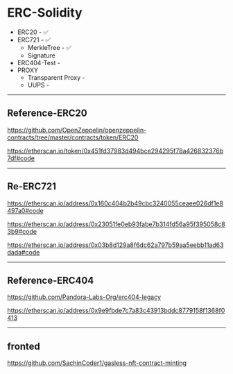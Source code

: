 # ERC-Solidity

- ERC20 - ✅
- ERC721 - ✅
  - MerkleTree - ✅
  - Signature
- ERC404-Test - 
- PROXY 
  - Transparent Proxy -
  - UUPS -
 
---

## Reference-ERC20

https://github.com/OpenZeppelin/openzeppelin-contracts/tree/master/contracts/token/ERC20

https://etherscan.io/token/0x451fd37983d494bce294295f78a426832376b7df#code

---

## Re-ERC721

https://etherscan.io/address/0x160c404b2b49cbc3240055ceaee026df1e8497a0#code

https://etherscan.io/address/0x23051fe0eb93fabe7b314fd56a95f395058c83b9#code

https://etherscan.io/address/0x03b8d129a8f6dc62a797b59aa5eebb11ad63dada#code

---

## Reference-ERC404

https://github.com/Pandora-Labs-Org/erc404-legacy

https://etherscan.io/address/0x9e9fbde7c7a83c43913bddc8779158f1368f0413

---

## fronted

https://github.com/SachinCoder1/gasless-nft-contract-minting
